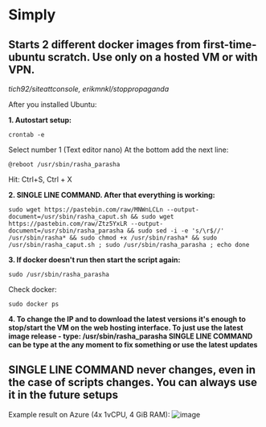 # Simply
## Starts 2 different docker images from first-time-ubuntu scratch. Use only on a hosted VM or with VPN.
_tich92/siteattconsole, erikmnkl/stoppropaganda_

After you installed Ubuntu:
 
**1. Autostart setup:**
```
crontab -e
```
Select number 1 (Text editor nano)
At the bottom add the next line:
``` 
@reboot /usr/sbin/rasha_parasha
```
Hit:
Ctrl+S, Ctrl + X
 
**2. SINGLE LINE COMMAND. After that everything is working:**
```
sudo wget https://pastebin.com/raw/MNWnLCLn --output-document=/usr/sbin/rasha_caput.sh && sudo wget https://pastebin.com/raw/Ztz5YxLR --output-document=/usr/sbin/rasha_parasha && sudo sed -i -e 's/\r$//' /usr/sbin/rasha* && sudo chmod +x /usr/sbin/rasha* && sudo /usr/sbin/rasha_caput.sh ; sudo /usr/sbin/rasha_parasha ; echo done
``` 
**3. If docker doesn't run then start the script again:**
``` 
sudo /usr/sbin/rasha_parasha
``` 
Check docker:
``` 
sudo docker ps
``` 
**4.  To change the IP and to download the latest versions it's enough to stop/start the VM on the web hosting interface.
    To just use the latest image release - type: /usr/sbin/rasha_parasha
    SINGLE LINE COMMAND can be type at the any moment to fix something or use the latest updates**

## SINGLE LINE COMMAND never changes, even in the case of scripts changes. You can always use it in the future setups

Example result on Azure (4x  1vCPU, 4 GiB RAM):
![image](https://user-images.githubusercontent.com/12209464/157055302-8aa3e306-d9b7-458d-a284-d4e5899911ec.png)
